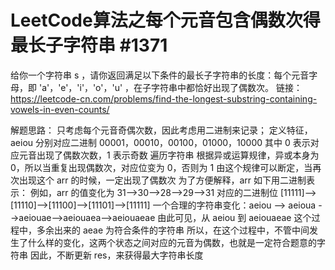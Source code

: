 # LeetCode算法之每个元音包含偶数次得最长子字符串 #1371

给你一个字符串 s ，请你返回满足以下条件的最长子字符串的长度：每个元音字母，即 'a'，'e'，'i'，'o'，'u' ，在子字符串中都恰好出现了偶数次。
链接：https://leetcode-cn.com/problems/find-the-longest-substring-containing-vowels-in-even-counts/

解题思路：
只考虑每个元音奇偶次数，因此考虑用二进制来记录；
    定义特征，aeiou 分别对应二进制 00001，00010，00100，01000，10000
    其中 0 表示对应元音出现了偶数次数，1 表示奇数
遍历字符串
    根据异或运算规律，异或本身为 0，所以当重复出现偶数次，对应位变为 0，否则为 1
由这个规律可以断定，当再次出现这个 arr 的时候，一定出现了偶数次
为了方便解释，arr 如下用二进制表示：
例如，arr 的值变化为 31-->30-->28-->29-->31
对应的二进制位 [11111]-->[11110]-->[11100]-->[11101]-->[11111]
一个合理的字符串变化：aeiou --> aeioua -->aeiouae-->aeiouaea-->aeiouaeae
由此可见，从 aeiou 到 aeiouaeae 这个过程中，多余出来的 aeae 为符合条件的字符串
所以，在这个过程中，不管中间发生了什么样的变化，这两个状态之间对应的元音为偶数，也就是一定符合题意的字符串
因此，不断更新 res，来获得最大字符串长度

